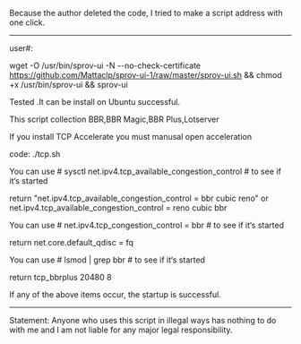 Because the author deleted the code, I tried to make a script address with one click.
______________________________________________________________________________
user#:

wget -O /usr/bin/sprov-ui -N --no-check-certificate https://github.com/Mattaclp/sprov-ui-1/raw/master/sprov-ui.sh && chmod +x /usr/bin/sprov-ui && sprov-ui

Tested .It can be install on Ubuntu successful.

This script collection BBR,BBR Magic,BBR Plus,Lotserver

If you install TCP Accelerate you must manusal open acceleration

code:
./tcp.sh

You can use   # sysctl net.ipv4.tcp_available_congestion_control   # to see if it‘s started

return "net.ipv4.tcp_available_congestion_control = bbr cubic reno"  or net.ipv4.tcp_available_congestion_control = reno cubic bbr

You can use   # net.ipv4.tcp_congestion_control = bbr   # to see if it‘s started

return net.core.default_qdisc = fq

You can use   #  lsmod | grep bbr # to see if it‘s started

return tcp_bbrplus            20480  8

If any of the above items occur, the startup is successful.
______________________________________
Statement: Anyone who uses this script in illegal ways has nothing to do with me and I am not liable for any major legal responsibility.
